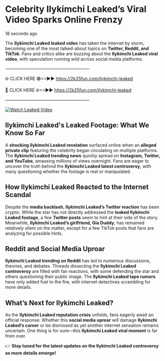 # Celebrity Ilykimchi Leaked’s Viral Video Sparks Online Frenzy

18 seconds ago

The **Ilykimchi Leaked leaked video** has taken the internet by storm, becoming one of the most talked-about topics on **Twitter, Reddit, and TikTok**. Fans and critics alike are buzzing about the **Ilykimchi Leaked viral video**, with speculation running wild across social media platforms.

———————————————————-

🌐 CLICK HERE 🟢==►► https://2k25fun.com/ilykimchi-leaked

🔴 CLICK HERE 🌐==►► https://2k25fun.com/ilykimchi-leaked

———————————————————-

[![Watch Leaked Video](https://miro.medium.com/v2/resize:fit:828/format:webp/1*cilzJN44JGOrTw9NJCrNHA.gif "Watch Leaked Video")](https://2k25fun.com/ilykimchi-leaked)

## **Ilykimchi Leaked's Leaked Footage: What We Know So Far**  
A **shocking Ilykimchi Leaked revelation** surfaced online when an **alleged private clip** featuring the celebrity began circulating on multiple platforms. The **Ilykimchi Leaked trending news** quickly spread on **Instagram, Twitter, and YouTube**, amassing millions of views overnight. Fans are eager to uncover the truth behind the **Ilykimchi Leaked latest controversy**, with many questioning whether the footage is real or manipulated.  

## **How Ilykimchi Leaked Reacted to the Internet Scandal**  
Despite the **media backlash**, **Ilykimchi Leaked’s Twitter reaction** has been cryptic. While the star has not directly addressed the **leaked Ilykimchi Leaked footage**, a few **Twitter posts** seem to hint at their side of the story. Meanwhile, **Ilykimchi Leaked’s girlfriend, Gia Duddy**, has remained relatively silent on the matter, except for a few TikTok posts that fans are analyzing for possible hints.  

## **Reddit and Social Media Uproar**  
**Ilykimchi Leaked trending on Reddit** has led to numerous discussions, theories, and debates. Threads dissecting the **Ilykimchi Leaked controversy** are filled with fan reactions, with some defending the star and others questioning their public image. The **Ilykimchi Leaked tape rumors** have only added fuel to the fire, with internet detectives scrambling for more details.  

## **What’s Next for Ilykimchi Leaked?**  
As the **Ilykimchi Leaked reputation crisis** unfolds, fans eagerly await an official response. Whether this **social media uproar** will damage **Ilykimchi Leaked’s career** or be dismissed as yet another internet sensation remains uncertain. One thing is for sure—this **Ilykimchi Leaked viral moment** is far from over.  

👉 **Stay tuned for the latest updates on the Ilykimchi Leaked controversy as more details emerge!**  